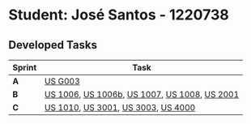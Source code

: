 # Student: José Santos - 1220738

## Developed Tasks

| Sprint | Task                                                                                                                                                                           |
|--------|--------------------------------------------------------------------------------------------------------------------------------------------------------------------------------|
| **A**  | [US G003](../us_g002/readme.md)                                                                                                                                                |
| **B**  | [US 1006](docs/sb_us_1006), [US 1006b](docs/sb_us_1006b), [US 1007](docs/sb_us_1007), [US 1008](docs/sb_us_1008), [US 2001](docs/sb_us_2001)                                   |
| **C**  | [US 1010](docs/sprint-c/us_1010/readme.md), [US 3001](docs/sprint-c/us_3001/readme.md), [US 3003](docs/sprint-c/us_3003/readme.md), [US 4000](docs/sprint-c/us_4000/readme.md) |
